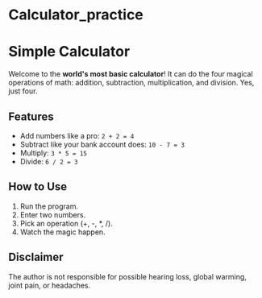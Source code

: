 # Calculator_practice

# Simple Calculator 

Welcome to the **world's most basic calculator**! It can do the four magical operations of math: addition, subtraction, multiplication, and division. Yes, just four. 

## Features

- Add numbers like a pro: `2 + 2 = 4`  
- Subtract like your bank account does: `10 - 7 = 3`  
- Multiply: `3 * 5 = 15`  
- Divide: `6 / 2 = 3`
## How to Use

1. Run the program.  
2. Enter two numbers.  
3. Pick an operation (+, -, *, /).  
4. Watch the magic happen. 

## Disclaimer
The author is not responsible for possible hearing loss, global warming, joint pain, or headaches.  
